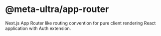 # @meta-ultra/app-router
Next.js App Router like routing convention for pure client rendering React application with Auth extension.
